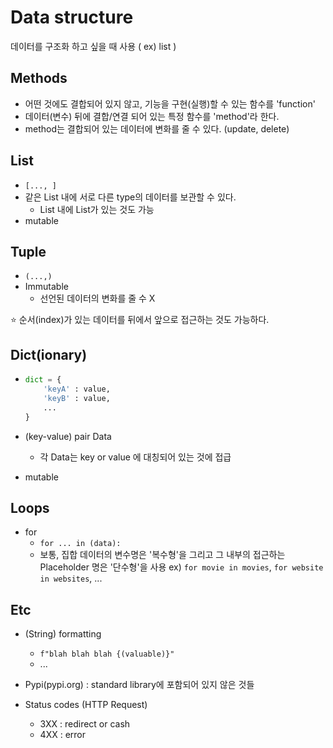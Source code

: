 # Data structure

데이터를 구조화 하고 싶을 때 사용 ( ex) list )

## Methods

- 어떤 것에도 결합되어 있지 않고, 기능을 구현(실행)할 수 있는 함수를 'function'
- 데이터(변수) 뒤에 결합/연결 되어 있는 특정 함수를 'method'라 한다.
- method는 결합되어 있는 데이터에 변화를 줄 수 있다.
  (update, delete)

## List

- `[..., ]`
- 같은 List 내에 서로 다른 type의 데이터를 보관할 수 있다.
  - List 내에 List가 있는 것도 가능
- mutable

## Tuple

- `(...,)`
- Immutable
  - 선언된 데이터의 변화를 줄 수 X

⭐ 순서(index)가 있는 데이터를 뒤에서 앞으로 접근하는 것도 가능하다.

## Dict(ionary)

- ```python
  dict = {
      'keyA' : value,
      'keyB' : value,
      ...
  }
  ```
- (key-value) pair Data

  - 각 Data는 key or value 에 대칭되어 있는 것에 접급

- mutable

## Loops

- for
  - `for ... in (data):`
  - 보통, 집합 데이터의 변수명은 '복수형'을 그리고 그 내부의 접근하는
    Placeholder 명은 '단수형'을 사용
    ex) `for movie in movies`, `for website in websites`, ...
    </br>

## Etc

- (String) formatting

  - `f"blah blah blah {(valuable)}"`
  - ...

- Pypi(pypi.org) : standard library에 포함되어 있지 않은 것들

- Status codes (HTTP Request)
  - 3XX : redirect or cash
  - 4XX : error
